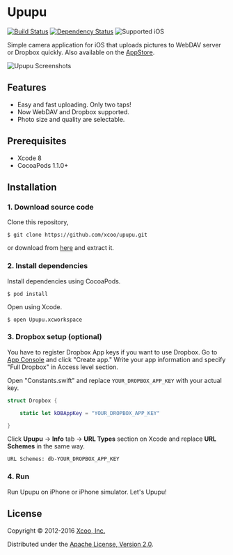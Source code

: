 # Upupu

[![Build Status](https://travis-ci.org/xcoo/upupu.svg?branch=master)](https://travis-ci.org/xcoo/upupu)
[![Dependency Status](https://www.versioneye.com/user/projects/57d115eec07f2e0044bd36af/badge.svg)](https://www.versioneye.com/user/projects/57d115eec07f2e0044bd36af)
![Supported iOS](https://img.shields.io/badge/iOS-9.0%2B-brightgreen.svg)

Simple camera application for iOS that uploads pictures to WebDAV server or Dropbox quickly. Also available on the [AppStore](https://itunes.apple.com/app/upupu/id508401854).

![Upupu Screenshots](https://raw.githubusercontent.com/xcoo/upupu/master/Screenshots/screenshots.jpg)

## Features

* Easy and fast uploading. Only two taps!
* Now WebDAV and Dropbox supported.
* Photo size and quality are selectable.

## Prerequisites

- Xcode 8
- CocoaPods 1.1.0+

## Installation

### 1. Download source code

Clone this repository,

```console
$ git clone https://github.com/xcoo/upupu.git
```

or download from [here](https://github.com/xcoo/upupu/archive/master.zip) and extract it.

### 2. Install dependencies

Install dependencies using CocoaPods.

```console
$ pod install
```

Open using Xcode.

```console
$ open Upupu.xcworkspace
```

### 3. Dropbox setup (optional)

You have to register Dropbox App keys if you want to use Dropbox.
Go to [App Console](https://www.dropbox.com/developers/apps) and click "Create app."
Write your app information and specify "Full Dropbox" in Access level section.

Open "Constants.swift" and replace `YOUR_DROPBOX_APP_KEY` with your actual key.

```swift
struct Dropbox {

    static let kDBAppKey = "YOUR_DROPBOX_APP_KEY"

}
```

Click **Upupu** -> **Info** tab -> **URL Types** section on Xcode and replace **URL Schemes** in the same way.

```
URL Schemes: db-YOUR_DROPBOX_APP_KEY
```

### 4. Run

Run Upupu on iPhone or iPhone simulator.
Let's Upupu!

## License

Copyright © 2012-2016 [Xcoo, Inc.](https://xcoo.jp/)

Distributed under the [Apache License, Version 2.0](./LICENSE).
